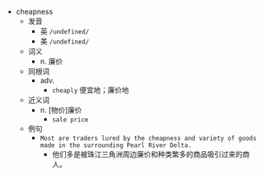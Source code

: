 - cheapness
  - 发音
    - 英 `/undefined/`
    - 美 `/undefined/`
  - 词义
    - n. 廉价
  - 同根词
    - adv.
      - `cheaply` 便宜地；廉价地
  - 近义词
    - n. [物价]廉价
      - `sale price`
  - 例句
    - `Most are traders lured by the cheapness and variety of goods made in the surrounding Pearl River Delta.`
      - 他们多是被珠江三角洲周边廉价和种类繁多的商品吸引过来的商人。

